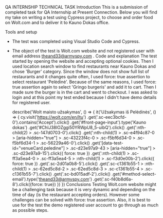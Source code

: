 QA INTERNSHIP TECHNICAL TASK
Introduction
This is a submission of completed task for QA Internship at Present Connection. Below you will find my take on writing a test using Cypress project, to choose and order food on Wolt.com and to deliver it to Kauno Dokas office.

Tools and setup
- The test was completed using Visual Studio Code and Cypress. 
- The object of the test is Wolt.com website and not registered user with email address theand33@armyspy.com .
Code and explanation
The test started by opening the website and accepting optional cookies. Then I used location search window to find restaurants near Kauno Dokas and chose 'Burger' category. Since the window does not show full list of restaurants and it changes quite often, I used force: true assertion to select restaurant 'Pelėdinė'. Because of the same reasons, I used force: true assertion again to select 'Gringo burgeris' and add it to cart. Then I made sure the burger is in the cart and went to checkout. I was asked to login and at this point my test ended because I didn't have demo details for registered user.

     describe('Wolt maisto užsakymas', () => {
    it('Užsakymas iš Pelėdinės', () => {
        cy.visit('https://wolt.com/en/ltu')
            .get('.sc-eec3bcfd-0').contains('Accept').click()
            .get('#front-page-input').type('Kauno dokas')
            .get('#ChIJ38lOZggi50YRWpU8_5-uibQ').click()
            .get(':nth-child(2) > .sc-147d0703-0').click()
            .get(':nth-child(1) > .sc-e4f94c87-0 > [aria-hidden="true"] > .sc-43223f4c-0 > .sc-f5bf6d34-0 > .sc-f5bf6d34-1 > .sc-56229a46-0').click()
            .get('[data-test-id="venueCard.peledine"] > .sc-d23e97a9-43 > [aria-hidden="true"] > .sc-d23e97a9-15').click({ force: true })
            .get(':nth-child(1) > .sc-ff3a5ea4-0 > .sc-ff3a5ea4-5 > :nth-child(1) > .sc-f3d0e00b-2').click({ force: true })
            .get('.sc-2d01a0b8-5').click()
            .get('.sc-c1361b55-1 > :nth-child(1) > .sc-62ed5c8d-2 > .sc-62ed5c8d-3 > .sc-c1361b55-4 > .sc-c1361b55-7').click()
            .get('.sc-bd015adf-2').click()
            .get('#method-select-email').type('theand33@armyspy.com')
            .get('.sc-f40b8d6a-8').click({force: true})
    })
})
Conclusions
Testing Wolt.com website might be a challenging task because it is very dynamic and depending on the time of day (is the restaurant accepting orders). However some challenges can be solved with force: true assertion. Also, it is best to use for the test the demo registered user account to go through as much as possible steps.
